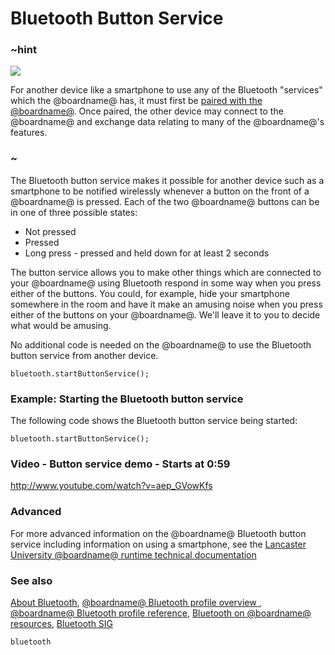 # Bluetooth Button Service 

### ~hint
![](/static/bluetooth/Bluetooth_SIG.png)

For another device like a smartphone to use any of the Bluetooth "services" which the @boardname@ has, it must first be [paired with the @boardname@](/reference/bluetooth/bluetooth-pairing). Once paired, the other device may connect to the @boardname@ and exchange data relating to many of the @boardname@'s features.

### ~

The Bluetooth button service makes it possible for another device such as a smartphone to be notified wirelessly whenever a button on the front of a @boardname@ is pressed. Each of the two @boardname@ buttons can be in one of three possible states:

* Not pressed
* Pressed
* Long press - pressed and held down for at least 2 seconds  

The button service allows you to make other things which are connected to your @boardname@ using Bluetooth respond in some way when you press either of the buttons. You could, for example, hide your smartphone somewhere in the room and have it make an amusing noise when you press either of the buttons on your @boardname@. We'll leave it to you to decide what would be amusing.

No additional code is needed on the @boardname@ to use the Bluetooth button service from another device.

```sig
bluetooth.startButtonService();
```

### Example: Starting the Bluetooth button service

The following code shows the Bluetooth button service being started:

```blocks
bluetooth.startButtonService();
```

### Video - Button service demo - Starts at 0:59

http://www.youtube.com/watch?v=aep_GVowKfs

### Advanced
 
For more advanced information on the @boardname@ Bluetooth button service including information on using a smartphone, see the [Lancaster University @boardname@ runtime technical documentation](http://lancaster-university.github.io/microbit-docs/ble/button-service/)

### See also

[About Bluetooth](/reference/bluetooth/about-bluetooth), [@boardname@ Bluetooth profile overview ](http://lancaster-university.github.io/microbit-docs/ble/profile/), [@boardname@ Bluetooth profile reference](http://lancaster-university.github.io/microbit-docs/resources/bluetooth/microbit-profile-V1.9-Level-2.pdf),  [Bluetooth on @boardname@ resources](http://bluetooth-mdw.blogspot.co.uk/p/bbc-microbit.html), [Bluetooth SIG](https://www.bluetooth.com)

```package
bluetooth
```

